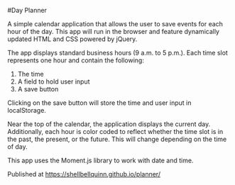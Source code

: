 #Day Planner 

A simple calendar application that allows the user to save events for each hour of the day. This app will run in the browser and feature dynamically updated HTML and CSS powered by jQuery.

The app displays standard business hours (9 a.m. to 5 p.m.). Each time slot represents one hour and contain the following:

1. The time
2. A field to hold user input
3. A save button


Clicking on the save button will store the time and user input in localStorage.

Near the top of the calendar, the application displays the current day. Additionally, each hour is color coded to reflect whether the time slot is in the past, the present, or the future. This will change depending on the time of day.

This app uses the Moment.js library to work with date and time. 

Published at https://shellbellquinn.github.io/planner/